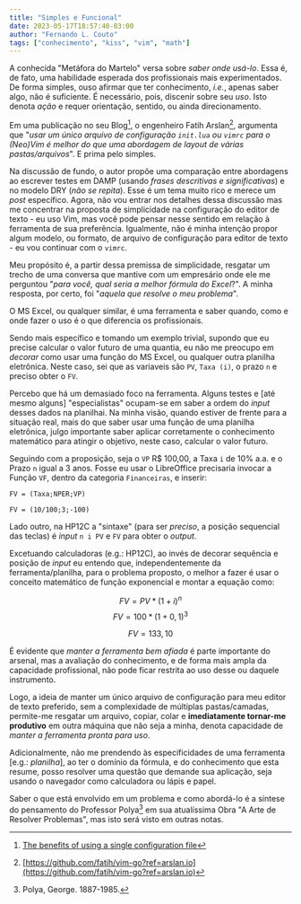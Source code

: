 ```yaml
---
title: "Simples e Funcional"
date: 2023-05-17T18:57:40-03:00
author: "Fernando L. Couto"
tags: ["conhecimento", "kiss", "vim", "math"]
---
```



A conhecida "Metáfora do Martelo" versa sobre _saber onde usá-lo_. Essa é, de fato, uma habilidade esperada dos profissionais mais experimentados. De forma simples, ouso afirmar que ter conhecimento, _i.e._, apenas saber algo, não é suficiente. É necessário, pois, discenir sobre seu _uso_. Isto denota _ação_ e requer orientação, sentido, ou ainda direcionamento.

Em uma publicação no seu Blog[^1], o engenheiro Fatih Arslan[^2], argumenta que "_usar um único arquivo de configuração `init.lua` ou `vimrc` para o (Neo)Vim é melhor do que uma abordagem de layout de várias pastas/arquivos_". E prima pelo simples. 

Na discussão de fundo, o autor propõe uma comparação entre abordagens ao escrever testes em DAMP (usando _frases descritivas e significativas_) e no modelo DRY (_não se repita_). Esse é um tema muito rico e merece um _post_ específico. Agora, não vou entrar nos detalhes dessa discussão mas me concentrar na proposta de simplicidade na configuração do editor de texto - eu uso Vim, mas você pode pensar nesse sentido em relação à ferramenta de sua preferência. Igualmente, não é minha intenção propor algum modelo, ou formato, de arquivo de configuração para editor de texto - eu vou continuar com o `vimrc`.  

Meu propósito é, a partir dessa premissa de simplicidade, resgatar um trecho de uma conversa que mantive com um empresário onde ele me perguntou "_para você, qual seria a melhor fórmula do Excel_?". A minha resposta, por certo, foi "_aquela que resolve o meu problema_".   

O MS Excel, ou qualquer similar, é uma ferramenta e saber quando, como e onde fazer o uso é o que diferencia os profissionais.

Sendo mais específico e tomando um exemplo trivial, supondo que eu precise calcular o valor futuro de uma quantia, eu não me preocupo em _decorar_ como usar uma função do MS Excel, ou qualquer outra planilha eletrônica. Neste caso, sei que as variaveis são `PV`, `Taxa (i)`, o prazo `n` e preciso obter o `FV`. 

Percebo que há um demasiado foco na ferramenta. Alguns testes e [até mesmo alguns] "especialistas" ocupam-se em saber a ordem do _input_ desses dados na planilhai. Na minha visão, quando estiver de frente para a situação real, mais do que saber usar uma função de uma planilha eletrônica, julgo importante saber aplicar corretamente o conhecimento matemático para atingir o objetivo, neste caso, calcular o valor futuro.  

Seguindo com a proposição, seja o `VP` R$ 100,00, a Taxa `i` de 10% a.a. e o Prazo `n` igual a 3 anos. Fosse eu usar o LibreOffice precisaria invocar a Função `VF`, dentro da categoria `Financeiras`, e inserir:

```
FV = (Taxa;NPER;VP)

FV = (10/100;3;-100)

```

Lado outro, na HP12C a "sintaxe" (para ser _preciso_, a posição sequencial das teclas) é _input_ `n i PV` e `FV` para obter o _output_.  

Excetuando calculadoras (e.g.: HP12C), ao invés de decorar sequência e posição de _input_ eu entendo que, independentemente da ferramenta/planilha, para o problema proposto, o melhor a fazer é usar o conceito matemático de função exponencial e montar a equação como:


$$ FV = PV*(1+i)^n $$
$$ FV = 100*(1+0,1)^3 $$

$$ FV = 133,10 $$


É evidente que _manter a ferramenta bem afiada_ é parte importante do arsenal, mas a avaliação do conhecimento, e de forma mais ampla da capacidade profissional, não pode ficar restrita ao uso desse ou daquele instrumento.   

Logo, a ideia de manter um único arquivo de configuração para meu editor de texto preferido, sem a complexidade de múltiplas pastas/camadas, permite-me resgatar um arquivo, copiar, colar e **imediatamente tornar-me produtivo** em outra máquina que não seja a minha, denota capacidade de _manter a ferramenta pronta para uso_.   

Adicionalmente, não me prendendo às especificidades de uma ferramenta [e.g.: _planilha_], ao ter o domínio da fórmula, e do conhecimento que esta resume, posso resolver uma questão que demande sua aplicação, seja usando o navegador como calculadora ou lápis e papel.   

Saber o que está envolvido em um problema e como abordá-lo é a síntese do pensamento do Professor Polya[^3] em sua atualíssima Obra "A Arte de Resolver Problemas", mas isto será visto em outras notas.



[^1]: [The benefits of using a single configuration file](https://arslan.io/2023/05/10/the-benefits-of-using-a-single-init-lua-vimrc-file/)
[^2]: [https://github.com/fatih/vim-go?ref=arslan.io](https://github.com/fatih/vim-go?ref=arslan.io)
[^3]: Polya, George. 1887-1985.

